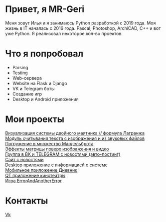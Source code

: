 # Привет, я MR-Geri
Меня зовут Илья и я занимаюсь Python разработкой с 2019 года. Моя жизнь в IT началась с 2016 года.
Pascal, Photoshop, ArchiCAD, C++ и вот уже Python.
Я реализовал некоторое кол-во проектов.

# Что я попробовал
- Parsing
- Testing
- Web-сервера
- Website на Flask и Django
- VK и Telegram боты
- Создание игр
- Desktop и Android приложения  

# Мои проекты
[Визуализация системы двойного маятника // формула Лагранжа](https://github.com/MR-Geri/physics)  
[Модуль считывания текста с изображения и из звуковых файлов](https://github.com/MR-Geri/Image_Voice_ToText)  
[Погружение в множество Мандельброта](https://github.com/MR-Geri/mandelbrot_set)  
[Эффекты матрицы поверх изображения и видео](https://github.com/MR-Geri/matrix)  
[Группа в ВК и TELEGRAM с новостями (авто-постинг)](https://github.com/MR-Geri/news_collector)  
[Сайт с новостями](https://github.com/MR-Geri/news_collector)  
[Desktop приложение с информацией о системе](https://github.com/MR-Geri/stats)  
[Мобильное приложение Дневник](https://github.com/MR-Geri/diary)  
[QT приложение кинотеатры](https://github.com/MR-Geri/cinema)  
[Игра ErrorAndAnotherError](https://github.com/MR-Geri/ErrorAndAnotherError)

# Контакты
[Vk](https://vk.com/mr_geri)
